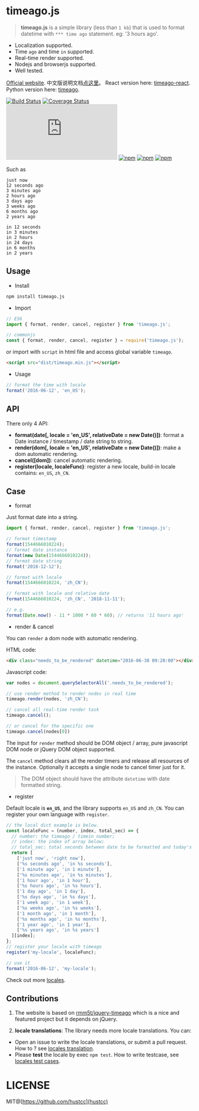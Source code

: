 # timeago.js

> **timeago.js** is a simple library (less than `1 kb`) that is used to format datetime with `*** time ago` statement. eg: '3 hours ago'.

 - Localization supported.
 - Time `ago` and time `in` supported.
 - Real-time render supported.
 - Nodejs and browserjs supported.
 - Well tested.

[Official website](https://timeago.org/). 中文版说明文档[点这里](README_zh.md)。 React version here: [timeago-react](https://github.com/hustcc/timeago-react). Python version here: [timeago](https://github.com/hustcc/timeago).

[![Build Status](https://img.shields.io/travis/hustcc/timeago.js.svg)](https://travis-ci.org/hustcc/timeago.js)
[![Coverage Status](https://coveralls.io/repos/github/hustcc/timeago.js/badge.svg?branch=master)](https://coveralls.io/github/hustcc/timeago.js?branch=master)
[![gzip](https://img.badgesize.io/https://unpkg.com/timeago.js/dist/timeago.min.js?compression=gzip)](https://unpkg.com/timeago.js/dist/timeago.min.js)
[![npm](https://img.shields.io/npm/v/timeago.js.svg)](https://www.npmjs.com/package/timeago.js)
[![npm](https://img.shields.io/npm/dm/timeago.js.svg)](https://www.npmjs.com/package/timeago.js)
[![npm](https://img.shields.io/npm/l/timeago.js.svg)](https://www.npmjs.com/package/timeago.js)


Such as

```plain
just now
12 seconds ago
3 minutes ago
2 hours ago
3 days ago
3 weeks ago
6 months ago
2 years ago

in 12 seconds
in 3 minutes
in 2 hours
in 24 days
in 6 months
in 2 years
```



## Usage

 - Install

```bash
npm install timeago.js
```

 - Import

```js
// ES6
import { format, render, cancel, register } from 'timeago.js';

// commonjs
const { format, render, cancel, register } = require('timeago.js');
```

or import with `script` in html file and access global variable `timeago`.

```html
<script src="dist/timeago.min.js"></script>
```

 - Usage

```js
// format the time with locale
format('2016-06-12', 'en_US');
```



## API

There only 4 API:

 - **format(date[, locale = 'en_US', relativeDate = new Date()])**: format a Date instance / timestamp / date string to string.
 - **render(dom[, locale = 'en_US', relativeDate = new Date()])**: make a dom automatic rendering.
 - **cancel([dom])**: cancel automatic rendering.
 - **register(locale, localeFunc)**: register a new locale, build-in locale contains: `en_US`, `zh_CN`.


## Case

 - format

Just format date into a string.

```js
import { format, render, cancel, register } from 'timeago.js';

// format timestamp
format(1544666010224);
// format date instance
format(new Date(1544666010224));
// format date string
format('2018-12-12');

// format with locale
format(1544666010224, 'zh_CN');

// format with locale and relative date
format(1544666010224, 'zh_CN', '2018-11-11');

// e.g.
format(Date.now() - 11 * 1000 * 60 * 60); // returns '11 hours ago'
``` 


 - render & cancel
 
You can `render` a dom node with automatic rendering.

HTML code:

```html
<div class="needs_to_be_rendered" datetime="2016-06-30 09:20:00"></div>
```

Javascript code:

```js
var nodes = document.querySelectorAll('.needs_to_be_rendered');

// use render method to render nodes in real time
timeago.render(nodes, 'zh_CN');

// cancel all real-time render task
timeago.cancel();

// or cancel for the specific one
timeago.cancel(nodes[0])
```

The input for `render` method should be DOM object / array, pure javascript DOM node or jQuery DOM object supported.

The `cancel` method clears all the render timers and release all resources of the instance. Optionally it accepts a single node to cancel timer just for it.

> The DOM object should have the attribute `datetime` with date formatted string.


 - register

Default locale is **`en_US`**, and the library supports `en_US` and `zh_CN`. You can register your own language with `register`.

```js
// the local dict example is below.
const localeFunc = (number, index, total_sec) => {
  // number: the timeago / timein number;
  // index: the index of array below;
  // total_sec: total seconds between date to be formatted and today's date;
  return [
    ['just now', 'right now'],
    ['%s seconds ago', 'in %s seconds'],
    ['1 minute ago', 'in 1 minute'],
    ['%s minutes ago', 'in %s minutes'],
    ['1 hour ago', 'in 1 hour'],
    ['%s hours ago', 'in %s hours'],
    ['1 day ago', 'in 1 day'],
    ['%s days ago', 'in %s days'],
    ['1 week ago', 'in 1 week'],
    ['%s weeks ago', 'in %s weeks'],
    ['1 month ago', 'in 1 month'],
    ['%s months ago', 'in %s months'],
    ['1 year ago', 'in 1 year'],
    ['%s years ago', 'in %s years']
  ][index];
};
// register your locale with timeago
register('my-locale', localeFunc);

// use it
format('2016-06-12', 'my-locale');
```

Check out more [locales](src/lang).



## Contributions

1. The website is based on [rmm5t/jquery-timeago](https://github.com/rmm5t/jquery-timeago) which is a nice and featured project but it depends on jQuery.

2. **locale translations**: The library needs more locale translations. You can:

 - Open an issue to write the locale translations, or submit a pull request. How to ? see [locales translation](src/lang/).
 - Please **test** the locale by exec `npm test`. How to write testcase, see [locales test cases](__tests__/lang/).



# LICENSE

MIT@[https://github.com/hustcc](hustcc)
